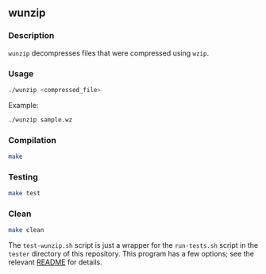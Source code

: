 ## wunzip

### Description
`wunzip` decompresses files that were compressed using `wzip`.

### Usage
```sh
./wunzip <compressed_file>
```
Example:
```sh
./wunzip sample.wz
```

### Compilation
```sh
make
```

### Testing
```sh
make test
```

### Clean
```sh
make clean
```

The `test-wunzip.sh` script is just a wrapper for the `run-tests.sh` script in
the `tester` directory of this repository. This program has a few options; see
the relevant
[README](https://github.com/remzi-arpacidusseau/ostep-projects/blob/master/tester/README.md)
for details.
